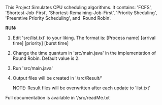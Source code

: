 This Project Simulates CPU scheduling algorithms. It contains: 'FCFS', 'Shortest-Job-First', 'Shortest-Remaining-Job-First', 'Priority Sheduling', 'Preemtive Priority Scheduling', and 'Round Robin'.


**RUN:**
1. Edit 'src/list.txt' to your liking. The format is:
   [Process name] [arrival time] [priority] [burst time]

2. Change the time quantum in 'src/main.java' in the implementation of Round Robin. Default value is 2.

3. Run 'src/main.java'

4. Output files will be created in '/src/Result/'

   NOTE: Result files will be overwritten after each update to 'list.txt'


Full documentation is available in '/src/readMe.txt

